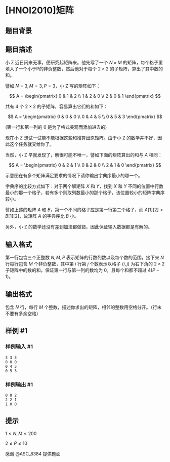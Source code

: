 # [HNOI2010]矩阵

## 题目背景



## 题目描述

小 Z 近日闲来无事，便研究起矩阵来。他先写了一个 $N\times M$ 的矩阵，每个格子里填入了一个小于P的非负整数，然后他对于每个 $2\times 2$ 的子矩阵，算出了其中数的和。

譬如 $N=3, M=3, P=3$，小 Z 写的矩阵如下：

$$ A = \begin{pmatrix} 0 & 1 & 2 \\ 1 & 2 & 0 \\ 2 & 0 & 1 \end{pmatrix} $$

共有 $4$ 个 $2\times 2$ 的子矩阵，容易算出它们的和如下：

$$ A = \begin{pmatrix} 0 & 0 & 0 \\ 0 & 4 & 5 \\ 0 & 5 & 3 \end{pmatrix} $$

(第一行和第一列的 $0$ 是为了格式美观而添加进去的)

现在小 Z 想试一试能不能根据这些和推算出原矩阵。由于小 Z 的数学并不好，因此这个任务就交给你了。

当然，小 Z 早就发现了，解很可能不唯一，譬如下面的矩阵算出的和与 $A$ 相同：

$$ A = \begin{pmatrix} 0 & 2 & 1 \\ 0 & 2 & 0 \\ 2 & 1 & 0 \end{pmatrix} $$

示意图在有多个矩阵满足要求的情况下请你输出字典序最小的哪一个。

字典序的比较方式如下：对于两个解矩阵 $X$ 和 $Y$，找到 $X$ 和 $Y$ 不同的位置中行数最小的那一个格子，若有多个则取列数最小的那个格子，该位置较小的矩阵字典序较小。

譬如上述的矩阵 $A$ 和 $B$，第一个不同的格子应是第一行第二个格子，而 $A[1][2] < B[1][2]$，故矩阵 $A$ 的字典序比 $B$ 小。

另外，小 Z 的数学还没有差到加法都做错，因此保证输入数据都是有解的。


## 输入格式

第一行包含三个正整数 $N, M, P$ 表示矩阵的行数列数以及每个数的范围，接下来 $N$ 行每行包含 $M$ 个非负整数，其中第 $i$ 行第 $j$ 个数表示以格子 $(i,j)$ 为右下角的 $2 \times 2$ 子矩阵中的数的和。保证第一行与第一列的数均为 $0$，且每个和都不超过 $4 (P-1)$。


## 输出格式

包含 $N$ 行，每行 $M$ 个整数，描述你求出的矩阵，相邻的整数用空格分开。（行末不要有多余空格）


## 样例 #1

### 样例输入 #1
```
3 3 3
0 0 0
0 4 5
0 5 3
```

### 样例输出 #1

```
0 0 2
2 2 1
1 0 0
```

## 提示

$1 \le N, M \le 200$

$2 \le P \le 10$

感谢 @ASC\_8384 提供题面

